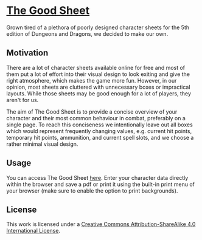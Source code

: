 # [The Good Sheet](https://tentawhat.github.io/good_sheet/)

Grown tired of a plethora of poorly designed character sheets for the 5th edition of Dungeons and Dragons, we decided to make our own.

## Motivation

There are a lot of character sheets available online for free and most of them put a lot of effort into their visual design to look exiting and give the right atmosphere, which makes the game more fun.
However, in our opinion, most sheets are cluttered with unnecessary boxes or impractical layouts.
While those sheets may be good enough for a lot of players, they aren't for us.

The aim of The Good Sheet is to provide a concise overview of your character and their most common behaviour in combat, preferably on a single page.
To reach this conciseness we intentionally leave out all boxes which would represent frequently changing values, e.g. current hit points, temporary hit points, ammunition, and current spell slots, and we choose a rather minimal visual design.

## Usage

You can access The Good Sheet [here](https://tentawhat.github.io/good_sheet/).
Enter your character data directly within the browser and save a pdf or print
it using the built-in print menu of your browser (make sure to enable the
option to print backgrounds).

## License

This work is licensed under a [Creative Commons Attribution-ShareAlike 4.0 International License](https://creativecommons.org/licenses/by-sa/4.0/).

